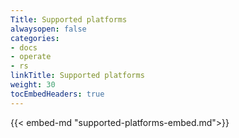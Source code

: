 ```yaml
---
Title: Supported platforms
alwaysopen: false
categories:
- docs
- operate
- rs
linkTitle: Supported platforms
weight: 30
tocEmbedHeaders: true
---
```

{{< embed-md "supported-platforms-embed.md">}}
